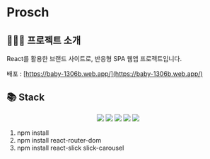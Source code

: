 # Prosch

<p align='center'>

## 🧑🏻‍💻 프로젝트 소개 
React를 활용한 브랜드 사이트로, 반응형 SPA 웹앱 프로젝트입니다.

배포 : [https://baby-1306b.web.app/](https://baby-1306b.web.app/)

## 📚 Stack
<p align='center'>
<img src="https://img.shields.io/badge/HTML5-E34F26?style=flat&logo=HTML5&logoColor=white" />
<img src="https://img.shields.io/badge/CSS3-1572B6?style=flat&logo=CSS3&logoColor=white" />
<img src="https://img.shields.io/badge/JavaScript-F7DF1E?style=flat&logo=JavaScript&logoColor=white" />
<img src="https://img.shields.io/badge/React-61DAFB?style=flat&logo=react&logoColor=white" />
<img src="https://img.shields.io/badge/Firebase-FFCA28?style=flat&logo=Firebase&logoColor=white" />
</p>

1. npm install
2. npm install react-router-dom
3. npm install react-slick slick-carousel